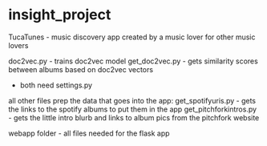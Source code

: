 # insight_project
TucaTunes - music discovery app created by a music lover for other music lovers


doc2vec.py - trains doc2vec model
get_doc2vec.py - gets similarity scores between albums based on doc2vec vectors
- both need settings.py 

all other files prep the data that goes into the app:
get_spotifyuris.py - gets the links to the spotify albums to put them in the app
get_pitchforkintros.py - gets the little intro blurb and links to album pics from the pitchfork website 

webapp folder - all files needed for the flask app
